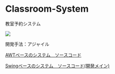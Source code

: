 # Classroom-System
教室予約システム

![](https://img.shields.io/github/license/Koki-Takada-1/Classroom-System?color=yellow&style=plastic)

開発手法：アジャイル

[AWTベースのシステム　ソースコード](AWT_base/src)

[Swingベースのシステム　ソースコード(開発メイン)](main_Swing_base/src)
